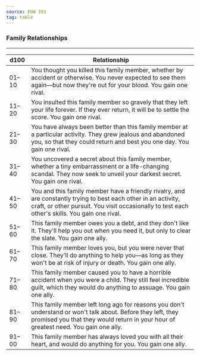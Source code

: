 ```yaml
---
source: EGW 191
tag: table
---
```


### Family Relationships
---
|d100|Relationship|
|----|------------|
|01–10|You thought you killed this family member, whether by accident or otherwise. You never expected to see them again—but now they're out for your blood. You gain one rival.|
|11–20|You insulted this family member so gravely that they left your life forever. If they ever return, it will be to settle the score. You gain one rival.|
|21–30|You have always been better than this family member at a particular activity. They grew jealous and abandoned you, so that they could return and best you one day. You gain one rival.|
|31–40|You uncovered a secret about this family member, whether a tiny embarrassment or a life-changing scandal. They now seek to unveil your darkest secret. You gain one rival.|
|41–50|You and this family member have a friendly rivalry, and are constantly trying to best each other in an activity, craft, or other pursuit. You visit occasionally to test each other's skills. You gain one rival.|
|51–60|This family member owes you a debt, and they don't like it. They'll help you out when you need it, but only to clear the slate. You gain one ally.|
|61–70|This family member loves you, but you were never that close. They'll do anything to help you—as long as they won't be at risk of injury or death. You gain one ally.|
|71–80|This family member caused you to have a horrible accident when you were a child. They still feel incredible guilt, which they would do anything to assuage. You gain one ally.|
|81–90|This family member left long ago for reasons you don't understand or won't talk about. Before they left, they promised you that they would return in your hour of greatest need. You gain one ally.|
|91–00|This family member has always loved you with all their heart, and would do anything for you. You gain one ally.|
